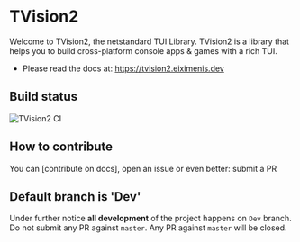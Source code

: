 # TVision2

Welcome to TVision2, the netstandard TUI Library. TVision2 is a library that helps you to build cross-platform console apps & games with a rich TUI.

* Please read the docs at: https://tvision2.eiximenis.dev

## Build status

![TVision2 CI](https://github.com/eiximenis/tvision2/workflows/TVision2%20CI/badge.svg?event=project_card)

## How to contribute

You can [contribute on docs], open an issue or even better: submit a PR

## Default branch is 'Dev'

Under further notice **all development** of the project happens on `Dev` branch. Do not submit any PR against `master`. Any PR against `master` will be closed.